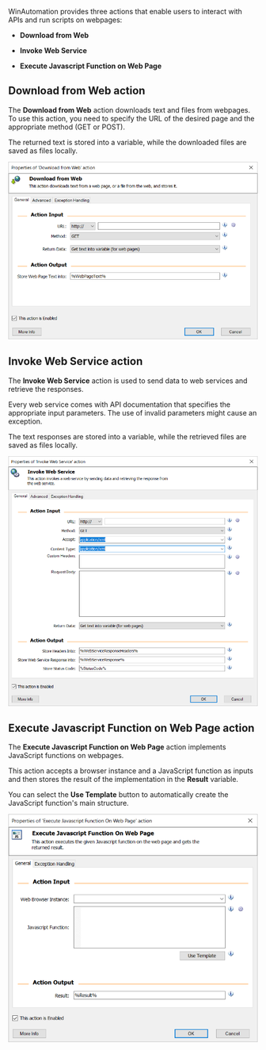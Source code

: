 WinAutomation provides three actions that enable users to interact with APIs and run scripts on webpages:

- **Download from Web**

- **Invoke Web Service**

- **Execute Javascript Function on Web Page**


## Download from Web action

The **Download from Web** action downloads text and files from webpages. To use this action, you need to specify the URL of the desired page and the appropriate method (GET or POST). 

The returned text is stored into a variable, while the downloaded files are saved as files locally.

![The Download from Web action](..\media\download-from-web-actions.png)

## Invoke Web Service action

The **Invoke Web Service** action is used to send data to web services and retrieve the responses. 

Every web service comes with API documentation that specifies the appropriate input parameters. The use of invalid parameters might cause an exception. 

The text responses are stored into a variable, while the retrieved files are saved as files locally.

![The Invoke Web Service action](..\media\invoke-web-services-actions.png)

## Execute Javascript Function on Web Page action

The **Execute Javascript Function on Web Page** action implements JavaScript functions on webpages. 

This action accepts a browser instance and a JavaScript function as inputs and then stores the result of the implementation in the **Result** variable.

You can select the **Use Template** button to automatically create the JavaScript function's main structure.

![The Execute Javascript Function on Web Page action](..\media\execute-javascript-function-on-web-page-actions.png)
